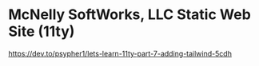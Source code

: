# McNelly SoftWorks, LLC Static Web Site (11ty)

https://dev.to/psypher1/lets-learn-11ty-part-7-adding-tailwind-5cdh

